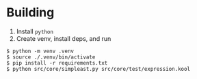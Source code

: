 Building
========

1. Install `python`
2. Create venv, install deps, and run
```
$ python -m venv .venv
$ source ./.venv/bin/activate
$ pip install -r requirements.txt
$ python src/core/simpleast.py src/core/test/expression.kool
```
